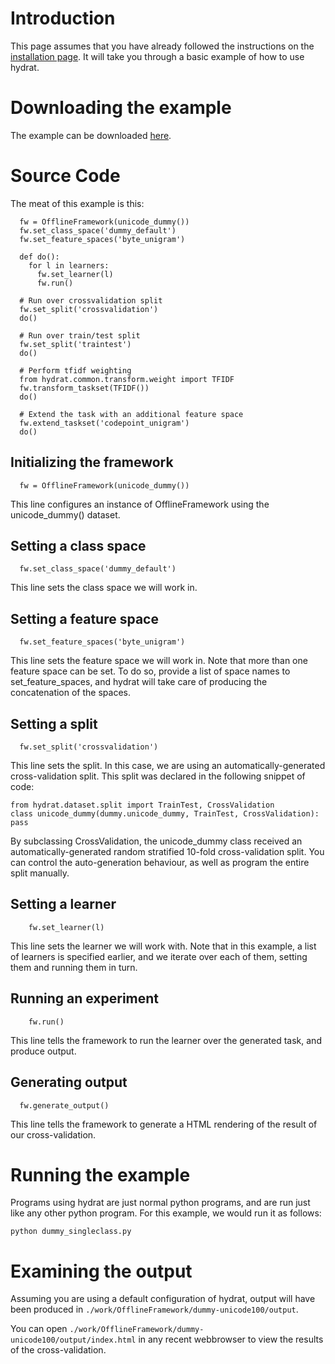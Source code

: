 # Introduction #

This page assumes that you have already followed the instructions on the [installation page](Installation.md). It will take you through a basic example of how to use hydrat.

# Downloading the example #

The example can be downloaded [here](http://hydrat.googlecode.com/hg/examples/dummy_singleclass.py).

# Source Code #

The meat of this example is this:

```
  fw = OfflineFramework(unicode_dummy())
  fw.set_class_space('dummy_default')
  fw.set_feature_spaces('byte_unigram')

  def do():
    for l in learners:
      fw.set_learner(l)
      fw.run()

  # Run over crossvalidation split
  fw.set_split('crossvalidation')
  do()

  # Run over train/test split
  fw.set_split('traintest')
  do()

  # Perform tfidf weighting
  from hydrat.common.transform.weight import TFIDF
  fw.transform_taskset(TFIDF())
  do()

  # Extend the task with an additional feature space
  fw.extend_taskset('codepoint_unigram')
  do()
```

## Initializing the framework ##
```
  fw = OfflineFramework(unicode_dummy())
```

This line configures an instance of OfflineFramework using the unicode\_dummy() dataset.

## Setting a class space ##
```
  fw.set_class_space('dummy_default')
```

This line sets the class space we will work in.

## Setting a feature space ##
```
  fw.set_feature_spaces('byte_unigram')
```

This line sets the feature space we will work in.
Note that more than one feature space can be set. To do so, provide a list of space names to set\_feature\_spaces, and hydrat will take care of producing the concatenation of the spaces.

## Setting a split ##
```
  fw.set_split('crossvalidation')
```

This line sets the split. In this case, we are using an automatically-generated cross-validation split. This split was declared in the following snippet of code:

```
from hydrat.dataset.split import TrainTest, CrossValidation
class unicode_dummy(dummy.unicode_dummy, TrainTest, CrossValidation): pass
```

By subclassing CrossValidation, the unicode\_dummy class received an automatically-generated random stratified 10-fold cross-validation split. You can control the auto-generation behaviour, as well as program the entire split manually.

## Setting a learner ##
```
    fw.set_learner(l)
```

This line sets the learner we will work with. Note that in this example, a list of learners is specified earlier, and we iterate over each of them, setting them and running them in turn.

## Running an experiment ##
```
    fw.run()
```

This line tells the framework to run the learner over the generated task, and produce output.

## Generating output ##
```
  fw.generate_output()
```

This line tells the framework to generate a HTML rendering of the result of our cross-validation.

# Running the example #
Programs using hydrat are just normal python programs, and are run just like any other python program. For this example, we would run it as follows:

```
python dummy_singleclass.py
```

# Examining the output #
Assuming you are using a default configuration of hydrat, output will have been produced in `./work/OfflineFramework/dummy-unicode100/output`.

You can open `./work/OfflineFramework/dummy-unicode100/output/index.html` in any recent webbrowser to view the results of the cross-validation.